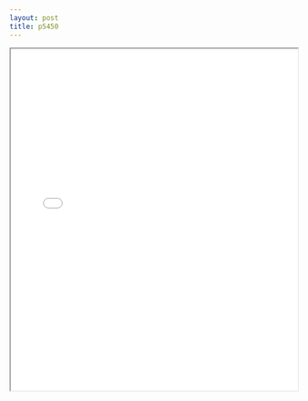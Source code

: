 ```yaml
---
layout: post
title: p5450
---
```


<div class="pdf-container">
<iframe src="/ea/assets/pdfs/p5450.pdf" height="600" width="100%" allowFullScreen="true"></iframe>
</div>

